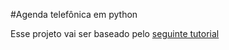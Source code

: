 #Agenda telefônica em python

Esse projeto vai ser baseado pelo [seguinte tutorial](https://realpython.com/python-contact-book/)